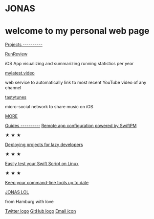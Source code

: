 JONAS
==========

welcome to my personal web page
==========

[Projects ----------](https://jonas.lol/projects)

[RunReview](https://jonas.lol/runreview)

iOS App visualizing and summarizing running statistics per year

[mylatest.video](https://mylatest.video/)

web service to automatically link to most recent YouTube video of any channel

[tastytunes](https://tastytunes.app/)

micro-social network to share music on iOS

[MORE](https://jonas.lol/projects)

[Guides ----------](https://jonas.lol/guides) [Remote app configuration powered by SwiftPM](https://jonas.lol/guides/remote-config-using-swiftpm/)

★ ★ ★

[Deploying projects for lazy developers](https://jonas.lol/guides/how-to-cd/)

★ ★ ★

[Easily test your Swift Script on Linux](https://jonas.lol/guides/test-swift-script-on-linux/)

★ ★ ★

[Keep your command-line tools up to date](https://jonas.lol/guides/check-yourself-before-you-wreck-yourself/)

[JONAS LOL](https://jonas.lol/)

from Hamburg with love

[Twitter logo](https://twitter.com/vfuc42) [GitHub logo](https://github.com/vfuc) [Email icon](https://jonas.lol/cdn-cgi/l/email-protection#4b232e2727240b2124252a3865272427)
